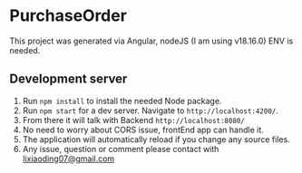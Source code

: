 # PurchaseOrder

This project was generated via Angular, nodeJS (I am using v18.16.0) ENV is needed.

## Development server

1. Run `npm install` to install the needed Node package.
2. Run `npm start` for a dev server. Navigate to `http://localhost:4200/`.
2. From there it will talk with Backend `http://localhost:8080/`
3. No need to worry about CORS issue, frontEnd app can handle it.
1. The application will automatically reload if you change any source files.
2. Any issue, question or comment please contact with lixiaoding07@gmail.com